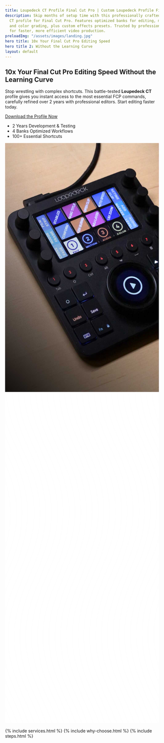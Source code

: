 ```yaml
---
title: Loupedeck CT Profile Final Cut Pro | Custom Loupedeck Profile Final Cut
description: Skip months of setup time with this professionally crafted Loupedeck
  CT profile for Final Cut Pro. Features optimized banks for editing, motion, audio,
  and color grading, plus custom effects presets. Trusted by professional editors
  for faster, more efficient video production.
preloadImg: "/assets/images/landing.jpg"
hero title: 10x Your Final Cut Pro Editing Speed
hero title 2: Without the Learning Curve
layout: default
---
```


<section id="hero-288">
    <div class="cs-container">
        <div class="cs-content">
            <h1 class="cs-title">10x Your Final Cut Pro Editing Speed <span class="cs-title-alt">Without the Learning Curve</span></h1>
            <p class="cs-text">
                Stop wrestling with complex shortcuts. This battle-tested <strong>Loupedeck CT</strong> profile gives you instant access to the most essential FCP commands, carefully refined over 2 years with professional editors. Start editing faster today.
            </p>
            <a href="#pricing-1103" class="cs-button-solid">Download the Profile Now</a>
            <ul class="cs-stats-group">
                <li class="cs-item">
                    <span class="cs-number">2 Years</span>
                    <span class="cs-desc">Development & Testing</span>
                </li>
                <li class="cs-item">
                    <span class="cs-number">4 Banks</span>
                    <span class="cs-desc">Optimized Workflows</span>
                </li>
                <li class="cs-item">
                    <span class="cs-number">100+</span>
                    <span class="cs-desc">Essential Shortcuts</span>
                </li>
            </ul>
        </div>
        <!--Hero Image-->
        <picture class="cs-picture">
            <source media="(max-width: 600px)" srcset="/assets/images/loupedeck-ct-final-cut-pro-profile.jpg">
            <source media="(min-width: 601px)" srcset="/assets/images/loupedeck-ct-final-cut-pro-profile.jpg">
            <source media="(min-width: 1024px)" srcset="/assets/images/loupedeck-ct-final-cut-pro-profile.jpg">
            <img aria-hidden="true" decoding="async" src="/assets/images/loupedeck-ct-final-cut-pro-profile.jpg" alt="Loupedeck CT Final Cut Pro Profile Interface" width="630" height="814">
        </picture>
        <!--Background Waves-->
        <picture class="cs-waves">
            <source media="(min-width: 1024px)" srcset="/assets/svgs/waves.svg">
            <source media="(min-width: 601px)" srcset="/assets/svgs/waves.svg">
            <source media="(max-width: 600px)" srcset="/assets/svgs/waves.svg">
            <img decoding="async" src="/assets/svgs/waves.svg" alt="waves" width="645" height="1080" aria-hidden="true">
        </picture>
    </div>
</section>

{% include services.html %}
{% include why-choose.html %}
{% include steps.html %}